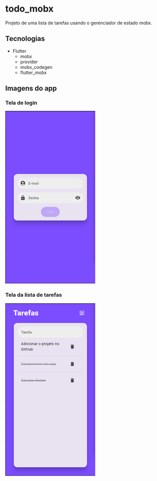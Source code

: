 # todo_mobx

Projeto de uma lista de tarefas usando o gerenciador de estado mobx.

## Tecnologias

* Flutter
  * mobx
  * provider
  * mobx_codegen
  * flutter_mobx

## Imagens do app

### Tela de login

![Tela de login](assets/login.png)

### Tela da lista de tarefas

![Tela da lista de tarefas](assets/lista_tarefas.png)
